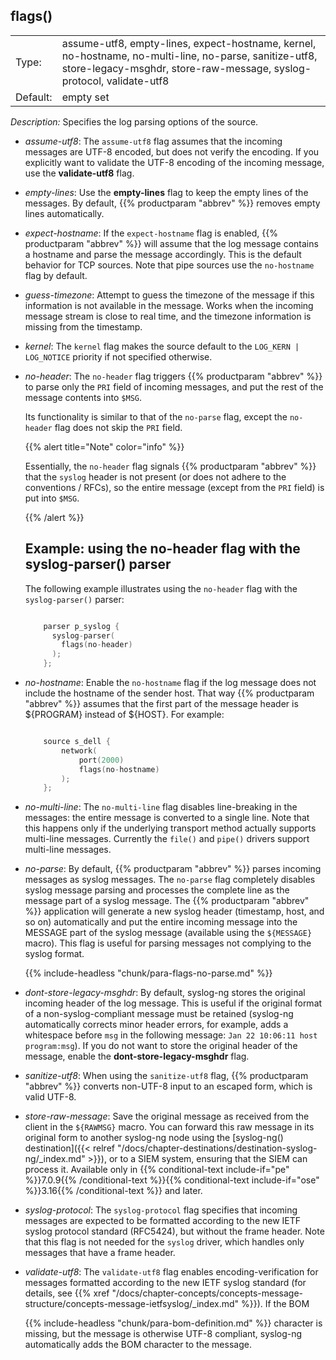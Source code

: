 ---
---
<!-- DISCLAIMER: This file is based on the syslog-ng Open Source Edition documentation https://github.com/balabit/syslog-ng-ose-guides/commit/2f4a52ee61d1ea9ad27cb4f3168b95408fddfdf2 and is used under the terms of The syslog-ng Open Source Edition Documentation License. The file has been modified by Axoflow. -->

## flags()

|          |                                                                                                                                                                                |
| -------- | ------------------------------------------------------------------------------------------------------------------------------------------------------------------------------ |
| Type:    | assume-utf8, empty-lines, expect-hostname, kernel, no-hostname, no-multi-line, no-parse, sanitize-utf8, store-legacy-msghdr, store-raw-message, syslog-protocol, validate-utf8 |
| Default: | empty set                                                                                                                                                                      |

*Description:* Specifies the log parsing options of the source.

  - *assume-utf8*: The `assume-utf8` flag assumes that the incoming messages are UTF-8 encoded, but does not verify the encoding. If you explicitly want to validate the UTF-8 encoding of the incoming message, use the **validate-utf8** flag.

  - *empty-lines*: Use the **empty-lines** flag to keep the empty lines of the messages. By default, {{% productparam "abbrev" %}} removes empty lines automatically.

  - *expect-hostname*: If the `expect-hostname` flag is enabled, {{% productparam "abbrev" %}} will assume that the log message contains a hostname and parse the message accordingly. This is the default behavior for TCP sources. Note that pipe sources use the `no-hostname` flag by default.

  - *guess-timezone*: Attempt to guess the timezone of the message if this information is not available in the message. Works when the incoming message stream is close to real time, and the timezone information is missing from the timestamp.

  - *kernel*: The `kernel` flag makes the source default to the `LOG_KERN | LOG_NOTICE` priority if not specified otherwise.

  - *no-header*: The `no-header` flag triggers {{% productparam "abbrev" %}} to parse only the `PRI` field of incoming messages, and put the rest of the message contents into `$MSG`.
    
    Its functionality is similar to that of the `no-parse` flag, except the `no-header` flag does not skip the `PRI` field.
    
    {{% alert title="Note" color="info" %}}
    
    Essentially, the `no-header` flag signals {{% productparam "abbrev" %}} that the `syslog` header is not present (or does not adhere to the conventions / RFCs), so the entire message (except from the `PRI` field) is put into `$MSG`.
    
    {{% /alert %}}
    
    
    ## Example: using the no-header flag with the syslog-parser() parser
    
    The following example illustrates using the `no-header` flag with the `syslog-parser()` parser:
    
    ```c
    
        parser p_syslog {
          syslog-parser(
            flags(no-header)
          );
        };
    
    ```
    

  - *no-hostname*: Enable the `no-hostname` flag if the log message does not include the hostname of the sender host. That way {{% productparam "abbrev" %}} assumes that the first part of the message header is ${PROGRAM} instead of ${HOST}. For example:
    
    ```c
    
        source s_dell {
            network(
                port(2000)
                flags(no-hostname)
            );
        };
    
    ```

  - *no-multi-line*: The `no-multi-line` flag disables line-breaking in the messages: the entire message is converted to a single line. Note that this happens only if the underlying transport method actually supports multi-line messages. Currently the `file()` and `pipe()` drivers support multi-line messages.

  - *no-parse*: By default, {{% productparam "abbrev" %}} parses incoming messages as syslog messages. The `no-parse` flag completely disables syslog message parsing and processes the complete line as the message part of a syslog message. The {{% productparam "abbrev" %}} application will generate a new syslog header (timestamp, host, and so on) automatically and put the entire incoming message into the MESSAGE part of the syslog message (available using the `${MESSAGE}` macro). This flag is useful for parsing messages not complying to the syslog format.
    
    {{% include-headless "chunk/para-flags-no-parse.md" %}}

  - *dont-store-legacy-msghdr*: By default, syslog-ng stores the original incoming header of the log message. This is useful if the original format of a non-syslog-compliant message must be retained (syslog-ng automatically corrects minor header errors, for example, adds a whitespace before `msg` in the following message: `Jan 22 10:06:11 host program:msg`). If you do not want to store the original header of the message, enable the **dont-store-legacy-msghdr** flag.

  - *sanitize-utf8*: When using the `sanitize-utf8` flag, {{% productparam "abbrev" %}} converts non-UTF-8 input to an escaped form, which is valid UTF-8.

  - *store-raw-message*: Save the original message as received from the client in the `${RAWMSG}` macro. You can forward this raw message in its original form to another syslog-ng node using the [syslog-ng() destination]({{< relref "/docs/chapter-destinations/destination-syslog-ng/_index.md" >}}), or to a SIEM system, ensuring that the SIEM can process it. Available only in {{% conditional-text include-if="pe" %}}7.0.9{{% /conditional-text %}}{{% conditional-text include-if="ose" %}}3.16{{% /conditional-text %}} and later.

  - *syslog-protocol*: The `syslog-protocol` flag specifies that incoming messages are expected to be formatted according to the new IETF syslog protocol standard (RFC5424), but without the frame header. Note that this flag is not needed for the `syslog` driver, which handles only messages that have a frame header.

  - *validate-utf8*: The `validate-utf8` flag enables encoding-verification for messages formatted according to the new IETF syslog standard (for details, see {{% xref "/docs/chapter-concepts/concepts-message-structure/concepts-message-ietfsyslog/_index.md" %}}). If the BOM
    
    {{% include-headless "chunk/para-bom-definition.md" %}} character is missing, but the message is otherwise UTF-8 compliant, syslog-ng automatically adds the BOM character to the message.

